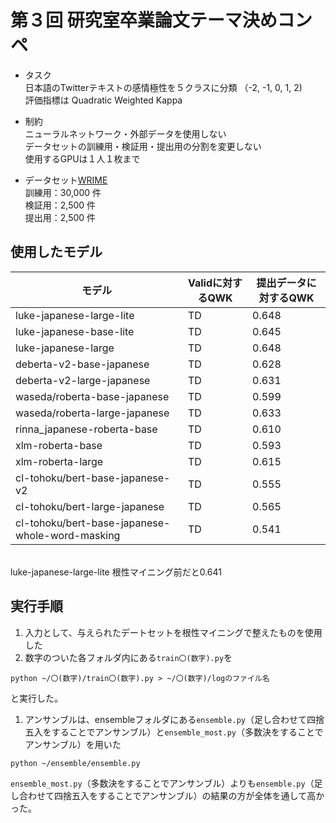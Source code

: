 # 第３回 研究室卒業論文テーマ決めコンペ

- タスク  <br>
日本語のTwitterテキストの感情極性を５クラスに分類 （-2, -1, 0, 1, 2)　<br>
評価指標は Quadratic Weighted Kappa <br>

- 制約 <br>
ニューラルネットワーク・外部データを使用しない <br>
データセットの訓練用・検証用・提出用の分割を変更しない <br>
使用するGPUは１人１枚まで

- データセット[WRIME](https://github.com/ids-cv/wrime) <br>
訓練用：30,000 件　<br>
検証用：2,500 件　<br>
提出用：2,500 件　<br>



## 使用したモデル
|  モデル  |  Validに対するQWK  | 提出データに対するQWK |
| ---- | ---- | ---- |
|  luke-japanese-large-lite  |  TD  |  0.648  |
|  luke-japanese-base-lite  |  TD  |  0.645  |
|  luke-japanese-large  |  TD  |  0.648  |
|  deberta-v2-base-japanese  |  TD  |  0.628  |
|  deberta-v2-large-japanese  |  TD  |  0.631  |
|  waseda/roberta-base-japanese  |  TD  |  0.599  |
|  waseda/roberta-large-japanese  |  TD  |  0.633  |
|  rinna_japanese-roberta-base  |  TD  |  0.610  |
|  xlm-roberta-base  |  TD  |  0.593  |
|  xlm-roberta-large  |  TD  |  0.615  |
|  cl-tohoku/bert-base-japanese-v2  |  TD  |  0.555  |
|  cl-tohoku/bert-large-japanese  |  TD  |  0.565  |
|  cl-tohoku/bert-base-japanese-whole-word-masking  |  TD  |  0.541  |
<br>
luke-japanese-large-lite 根性マイニング前だと0.641



## 実行手順
1. 入力として、与えられたデートセットを根性マイニングで整えたものを使用した
1. 数字のついた各フォルダ内にある`train〇(数字).py`を
  ```
  python ~/〇(数字)/train〇(数字).py > ~/〇(数字)/logのファイル名
  ```
  と実行した。
1. アンサンブルは、ensembleフォルダにある`ensemble.py`（足し合わせて四捨五入をすることでアンサンブル）と`ensemble_most.py`（多数決をすることでアンサンブル）を用いた
  ```
  python ~/ensemble/ensemble.py
  ```
  `ensemble_most.py`（多数決をすることでアンサンブル）よりも`ensemble.py`（足し合わせて四捨五入をすることでアンサンブル）の結果の方が全体を通して高かった。
